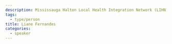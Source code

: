```yaml
---
description: Mississauga Halton Local Health Integration Network (LIHN)
tags:
  - type/person
title: Liane Fernandes
categories:
  - speaker
---
```

